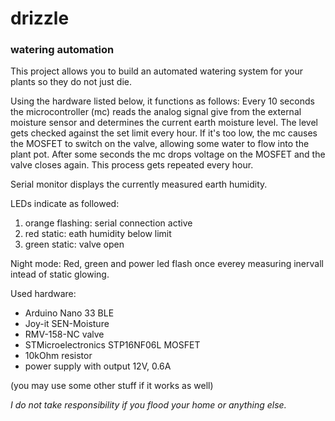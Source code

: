 # drizzle
### watering automation

This project allows you to build an automated watering system for your plants so they do not just die.

Using the hardware listed below, it functions as follows:
Every 10 seconds the microcontroller (mc) reads the analog signal give from the external
moisture sensor and determines the current earth moisture level. The level gets checked
against the set limit every hour. If it's too low, the mc causes the MOSFET to switch on
the valve, allowing some water to flow into the plant pot. After some seconds the mc drops
voltage on the MOSFET and the valve closes again.
This process gets repeated every hour.

Serial monitor displays the currently measured earth humidity.

LEDs indicate as followed:
1. orange flashing:    serial connection active
2. red static:         eath humidity below limit
3. green static:       valve open

Night mode:
Red, green and power led flash once everey measuring inervall intead of static glowing.

Used hardware:
- Arduino Nano 33 BLE
- Joy-it SEN-Moisture
- RMV-158-NC valve
- STMicroelectronics STP16NF06L MOSFET
- 10kOhm resistor
- power supply with output 12V, 0.6A

(you may use some other stuff if it works as well)


*I do not take responsibility if you flood your home or anything else.*